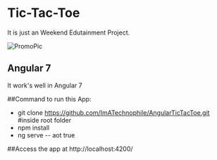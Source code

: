 # Tic-Tac-Toe

It is just an Weekend Edutainment Project. 

![PromoPic](https://user-images.githubusercontent.com/35361302/84090289-fb43a580-aa0e-11ea-9976-2ad3502ed507.JPG)

## Angular 7

It work's well in Angular 7

##Command to run this App:
* git clone https://github.com/ImATechnophile/AngularTicTacToe.git
#inside root folder
* npm install
* ng serve -- aot true

##Access the app at http://localhost:4200/

